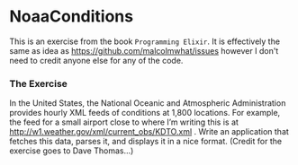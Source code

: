 # NoaaConditions
This is an exercise from the book `Programming Elixir`. It is effectively
the same as idea as https://github.com/malcolmwhat/issues however I don't need
to credit anyone else for any of the code.

### The Exercise
In the United States, the National Oceanic and Atmospheric Administration
provides hourly XML feeds of conditions at 1,800 locations. For example,
the feed for a small airport close to where I’m writing this is at
http://w1.weather.gov/xml/current_obs/KDTO.xml .
Write an application that fetches this data, parses it, and displays it in a
nice format.
(Credit for the exercise goes to Dave Thomas...)

